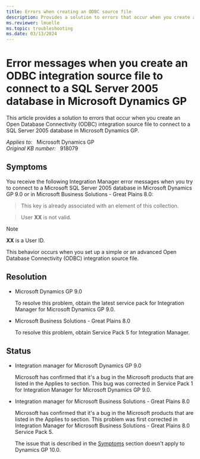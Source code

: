 ```yaml
---
title: Errors when creating an ODBC source file
description: Provides a solution to errors that occur when you create an Open Database Connectivity (ODBC) integration source file to connect to a SQL Server 2005 database in Microsoft Dynamics GP.
ms.reviewer: lmuelle
ms.topic: troubleshooting
ms.date: 03/13/2024
---
```

# Error messages when you create an ODBC integration source file to connect to a SQL Server 2005 database in Microsoft Dynamics GP

This article provides a solution to errors that occur when you create an Open Database Connectivity (ODBC) integration source file to connect to a SQL Server 2005 database in Microsoft Dynamics GP.

_Applies to:_ &nbsp; Microsoft Dynamics GP  
_Original KB number:_ &nbsp; 918079

## Symptoms

You receive the following Integration Manager error messages when you try to connect to a Microsoft SQL Server 2005 database in Microsoft Dynamics GP 9.0 or in Microsoft Business Solutions - Great Plains 8.0:

> This key is already associated with an element of this collection.

> User **XX** is not valid.

> [!NOTE]
> **XX** is a User ID.

This behavior occurs when you set up a simple or an advanced Open Database Connectivity (ODBC) integration source file.

## Resolution

- Microsoft Dynamics GP 9.0

    To resolve this problem, obtain the latest service pack for Integration Manager for Microsoft Dynamics GP 9.0.

- Microsoft Business Solutions - Great Plains 8.0

    To resolve this problem, obtain Service Pack 5 for Integration Manager.

## Status

- Integration manager for Microsoft Dynamics GP 9.0

    Microsoft has confirmed that it's a bug in the Microsoft products that are listed in the Applies to section. This bug was corrected in Service Pack 1 for Integration Manager for Microsoft Dynamics GP 9.0.  

- Integration manager for Microsoft Business Solutions - Great Plains 8.0

    Microsoft has confirmed that it's a bug in the Microsoft products that are listed in the Applies to section. This problem was first corrected in Integration Manager for Microsoft Business Solutions - Great Plains 8.0 Service Pack 5.

    The issue that is described in the [Symptoms](#symptoms) section doesn't apply to Dynamics GP 10.0.
